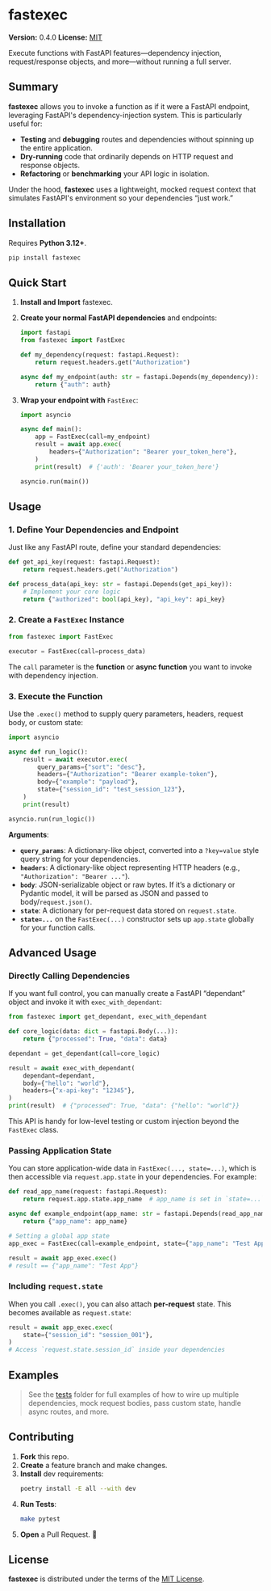 # fastexec

**Version:** 0.4.0
**License:** [MIT](LICENSE)

Execute functions with FastAPI features—dependency injection, request/response objects, and more—without running a full server.

## Summary

**fastexec** allows you to invoke a function as if it were a FastAPI endpoint, leveraging FastAPI's dependency-injection system. This is particularly useful for:

- **Testing** and **debugging** routes and dependencies without spinning up the entire application.
- **Dry-running** code that ordinarily depends on HTTP request and response objects.
- **Refactoring** or **benchmarking** your API logic in isolation.

Under the hood, **fastexec** uses a lightweight, mocked request context that simulates FastAPI's environment so your dependencies “just work.”

## Installation

Requires **Python 3.12+**.

```bash
pip install fastexec
```

## Quick Start

1. **Install and Import** fastexec.

2. **Create your normal FastAPI dependencies** and endpoints:

   ```python
   import fastapi
   from fastexec import FastExec

   def my_dependency(request: fastapi.Request):
       return request.headers.get("Authorization")

   async def my_endpoint(auth: str = fastapi.Depends(my_dependency)):
       return {"auth": auth}
   ```

3. **Wrap your endpoint with** `FastExec`:

   ```python
   import asyncio

   async def main():
       app = FastExec(call=my_endpoint)
       result = await app.exec(
           headers={"Authorization": "Bearer your_token_here"},
       )
       print(result)  # {'auth': 'Bearer your_token_here'}

   asyncio.run(main())
   ```

## Usage

### 1. Define Your Dependencies and Endpoint

Just like any FastAPI route, define your standard dependencies:

```python
def get_api_key(request: fastapi.Request):
    return request.headers.get("Authorization")

def process_data(api_key: str = fastapi.Depends(get_api_key)):
    # Implement your core logic
    return {"authorized": bool(api_key), "api_key": api_key}
```

### 2. Create a `FastExec` Instance

```python
from fastexec import FastExec

executor = FastExec(call=process_data)
```

The `call` parameter is the **function** or **async function** you want to invoke with dependency injection.

### 3. Execute the Function

Use the `.exec()` method to supply query parameters, headers, request body, or custom state:

```python
import asyncio

async def run_logic():
    result = await executor.exec(
        query_params={"sort": "desc"},
        headers={"Authorization": "Bearer example-token"},
        body={"example": "payload"},
        state={"session_id": "test_session_123"},
    )
    print(result)

asyncio.run(run_logic())
```

**Arguments**:

- **`query_params`**: A dictionary-like object, converted into a `?key=value` style query string for your dependencies.
- **`headers`**: A dictionary-like object representing HTTP headers (e.g., `"Authorization": "Bearer ..."`).
- **`body`**: JSON-serializable object or raw bytes. If it’s a dictionary or Pydantic model, it will be parsed as JSON and passed to body/`request.json()`.
- **`state`**: A dictionary for per-request data stored on `request.state`.
- **`state=...`** on the `FastExec(...)` constructor sets up `app.state` globally for your function calls.

## Advanced Usage

### Directly Calling Dependencies

If you want full control, you can manually create a FastAPI “dependant” object and invoke it with `exec_with_dependant`:

```python
from fastexec import get_dependant, exec_with_dependant

def core_logic(data: dict = fastapi.Body(...)):
    return {"processed": True, "data": data}

dependant = get_dependant(call=core_logic)

result = await exec_with_dependant(
    dependant=dependant,
    body={"hello": "world"},
    headers={"x-api-key": "12345"},
)
print(result)  # {"processed": True, "data": {"hello": "world"}}
```

This API is handy for low-level testing or custom injection beyond the `FastExec` class.

### Passing Application State

You can store application-wide data in `FastExec(..., state=...)`, which is then accessible via `request.app.state` in your dependencies. For example:

```python
def read_app_name(request: fastapi.Request):
    return request.app.state.app_name  # app_name is set in `state=...` dict

async def example_endpoint(app_name: str = fastapi.Depends(read_app_name)):
    return {"app_name": app_name}

# Setting a global app state
app_exec = FastExec(call=example_endpoint, state={"app_name": "Test App"})

result = await app_exec.exec()
# result == {"app_name": "Test App"}
```

### Including `request.state`

When you call `.exec()`, you can also attach **per-request** state. This becomes available as `request.state`:

```python
result = await app_exec.exec(
    state={"session_id": "session_001"},
)
# Access `request.state.session_id` inside your dependencies
```

## Examples

> See the [tests](./tests/) folder for full examples of how to wire up multiple dependencies, mock request bodies, pass custom state, handle async routes, and more.

## Contributing

1. **Fork** this repo.
2. **Create** a feature branch and make changes.
3. **Install** dev requirements:
   ```bash
   poetry install -E all --with dev
   ```
4. **Run Tests**:
   ```bash
   make pytest
   ```
5. **Open** a Pull Request. :rocket:

## License

**fastexec** is distributed under the terms of the [MIT License](./LICENSE).
